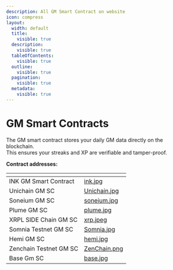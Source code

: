 ```yaml
---
description: All GM Smart Contract on website
icon: compress
layout:
  width: default
  title:
    visible: true
  description:
    visible: true
  tableOfContents:
    visible: true
  outline:
    visible: true
  pagination:
    visible: true
  metadata:
    visible: true
---
```


# GM Smart Contracts

The GM smart contract stores your daily GM data directly on the blockchain.\
This ensures your streaks and XP are verifiable and tamper-proof.

**Contract addresses:**

<table data-view="cards"><thead><tr><th></th><th data-hidden data-card-cover data-type="image"></th></tr></thead><tbody><tr><td> INK GM Smart Contract </td><td><a href="../.gitbook/assets/ink.jpg">ink.jpg</a></td></tr><tr><td>Unichain GM SC</td><td><a href="../.gitbook/assets/Unichain.jpg">Unichain.jpg</a></td></tr><tr><td>Soneium GM SC</td><td><a href="../.gitbook/assets/soneium.jpg">soneium.jpg</a></td></tr><tr><td>Plume GM SC</td><td><a href="../.gitbook/assets/plume.jpg">plume.jpg</a></td></tr><tr><td>XRPL SIDE Chain GM SC</td><td><a href="../.gitbook/assets/xrp.jpeg">xrp.jpeg</a></td></tr><tr><td>Somnia Testnet GM SC</td><td><a href="../.gitbook/assets/Somnia.jpg">Somnia.jpg</a></td></tr><tr><td>Hemi GM SC</td><td><a href="../.gitbook/assets/hemi.jpg">hemi.jpg</a></td></tr><tr><td>Zenchain Testnet GM SC</td><td><a href="../.gitbook/assets/ZenChain.png">ZenChain.png</a></td></tr><tr><td>Base Gm SC</td><td><a href="../.gitbook/assets/base.jpg">base.jpg</a></td></tr></tbody></table>
